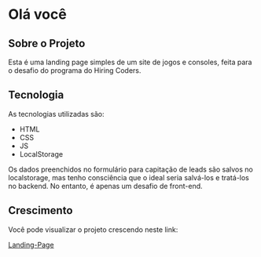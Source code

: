 # Olá você

## Sobre o Projeto

Esta é uma landing page simples de um site de jogos e consoles, feita para o desafio
do programa do Hiring Coders.

## Tecnologia

As tecnologias utilizadas são:

- HTML
- CSS
- JS
- LocalStorage

Os dados preenchidos no formulário para capitação de leads são salvos no localstorage,
mas tenho consciência que o ideal seria salvá-los e tratá-los no backend. No entanto,
é apenas um desafio de front-end.

## Crescimento

Você pode visualizar o projeto crescendo neste link: 

[Landing-Page](https://williambrunos.github.io/Landing-Page-GamerStore/)